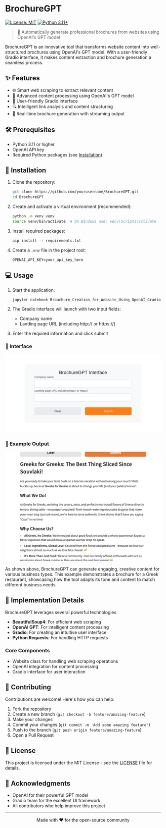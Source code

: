 # BrochureGPT

[![License: MIT](https://img.shields.io/badge/License-MIT-yellow.svg)](https://opensource.org/licenses/MIT)
[![Python 3.11+](https://img.shields.io/badge/python-3.11+-blue.svg)](https://www.python.org/downloads/)

> 🚀 Automatically generate professional brochures from websites using OpenAI's GPT model

BrochureGPT is an innovative tool that transforms website content into well-structured brochures using OpenAI's GPT model. With a user-friendly Gradio interface, it makes content extraction and brochure generation a seamless process.

## ✨ Features

- 🌐 Smart web scraping to extract relevant content
- 🤖 Advanced content processing using OpenAI's GPT model
- 🎯 User-friendly Gradio interface
- 🔍 Intelligent link analysis and content structuring
- 📝 Real-time brochure generation with streaming output

## 🛠️ Prerequisites

- Python 3.11 or higher
- OpenAI API key
- Required Python packages (see [Installation](#installation))

## 🚀 Installation

1. Clone the repository:
   ```bash
   git clone https://github.com/yourusername/BrochureGPT.git
   cd BrochureGPT
   ```

2. Create and activate a virtual environment (recommended):
   ```bash
   python -m venv venv
   source venv/bin/activate  # On Windows use: venv\Scripts\activate
   ```

3. Install required packages:
   ```bash
   pip install -r requirements.txt
   ```

4. Create a `.env` file in the project root:
   ```env
   OPENAI_API_KEY=your_api_key_here
   ```

## 💻 Usage

1. Start the application:
   ```bash
   jupyter notebook Brouchure_Creation_for_Website_Using_OpenAI_Gradio.ipynb
   ```

2. The Gradio interface will launch with two input fields:
   - Company name
   - Landing page URL (including http:// or https://)

3. Enter the required information and click submit

### 📱 Interface

![Gradio Interface](gradio_interface.svg)

### 🌟 Example Output

![Greek Restaurant Example](Result.png)

As shown above, BrochureGPT can generate engaging, creative content for various business types. This example demonstrates a brochure for a Greek restaurant, showcasing how the tool adapts its tone and content to match different business needs.

## 🔧 Implementation Details

BrochureGPT leverages several powerful technologies:

- **BeautifulSoup4**: For efficient web scraping
- **OpenAI GPT**: For intelligent content processing
- **Gradio**: For creating an intuitive user interface
- **Python Requests**: For handling HTTP requests

### Core Components

- Website class for handling web scraping operations
- OpenAI integration for content processing
- Gradio interface for user interaction

## 🤝 Contributing

Contributions are welcome! Here's how you can help:

1. Fork the repository
2. Create a new branch (`git checkout -b feature/amazing-feature`)
3. Make your changes
4. Commit your changes (`git commit -m 'Add some amazing feature'`)
5. Push to the branch (`git push origin feature/amazing-feature`)
6. Open a Pull Request

## 📄 License

This project is licensed under the MIT License - see the [LICENSE](LICENSE) file for details.

## 🙏 Acknowledgments

- OpenAI for their powerful GPT model
- Gradio team for the excellent UI framework
- All contributors who help improve this project

---

<p align="center">Made with ❤️ for the open-source community</p>